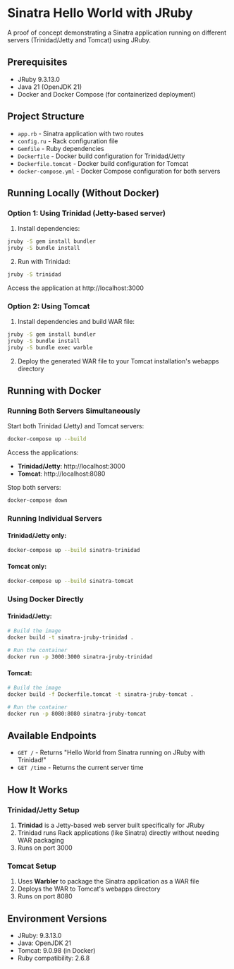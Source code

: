 # Sinatra Hello World with JRuby

A proof of concept demonstrating a Sinatra application running on different servers (Trinidad/Jetty and Tomcat) using JRuby.

## Prerequisites

- JRuby 9.3.13.0
- Java 21 (OpenJDK 21)
- Docker and Docker Compose (for containerized deployment)

## Project Structure

- `app.rb` - Sinatra application with two routes
- `config.ru` - Rack configuration file
- `Gemfile` - Ruby dependencies
- `Dockerfile` - Docker build configuration for Trinidad/Jetty
- `Dockerfile.tomcat` - Docker build configuration for Tomcat
- `docker-compose.yml` - Docker Compose configuration for both servers

## Running Locally (Without Docker)

### Option 1: Using Trinidad (Jetty-based server)

1. Install dependencies:
```bash
jruby -S gem install bundler
jruby -S bundle install
```

2. Run with Trinidad:
```bash
jruby -S trinidad
```

Access the application at http://localhost:3000

### Option 2: Using Tomcat

1. Install dependencies and build WAR file:
```bash
jruby -S gem install bundler
jruby -S bundle install
jruby -S bundle exec warble
```

2. Deploy the generated WAR file to your Tomcat installation's webapps directory

## Running with Docker

### Running Both Servers Simultaneously

Start both Trinidad (Jetty) and Tomcat servers:
```bash
docker-compose up --build
```

Access the applications:
- **Trinidad/Jetty**: http://localhost:3000
- **Tomcat**: http://localhost:8080

Stop both servers:
```bash
docker-compose down
```

### Running Individual Servers

#### Trinidad/Jetty only:
```bash
docker-compose up --build sinatra-trinidad
```

#### Tomcat only:
```bash
docker-compose up --build sinatra-tomcat
```

### Using Docker Directly

#### Trinidad/Jetty:
```bash
# Build the image
docker build -t sinatra-jruby-trinidad .

# Run the container
docker run -p 3000:3000 sinatra-jruby-trinidad
```

#### Tomcat:
```bash
# Build the image
docker build -f Dockerfile.tomcat -t sinatra-jruby-tomcat .

# Run the container
docker run -p 8080:8080 sinatra-jruby-tomcat
```

## Available Endpoints

- `GET /` - Returns "Hello World from Sinatra running on JRuby with Trinidad!"
- `GET /time` - Returns the current server time

## How It Works

### Trinidad/Jetty Setup
1. **Trinidad** is a Jetty-based web server built specifically for JRuby
2. Trinidad runs Rack applications (like Sinatra) directly without needing WAR packaging
3. Runs on port 3000

### Tomcat Setup
1. Uses **Warbler** to package the Sinatra application as a WAR file
2. Deploys the WAR to Tomcat's webapps directory
3. Runs on port 8080

## Environment Versions

- JRuby: 9.3.13.0
- Java: OpenJDK 21
- Tomcat: 9.0.98 (in Docker)
- Ruby compatibility: 2.6.8

